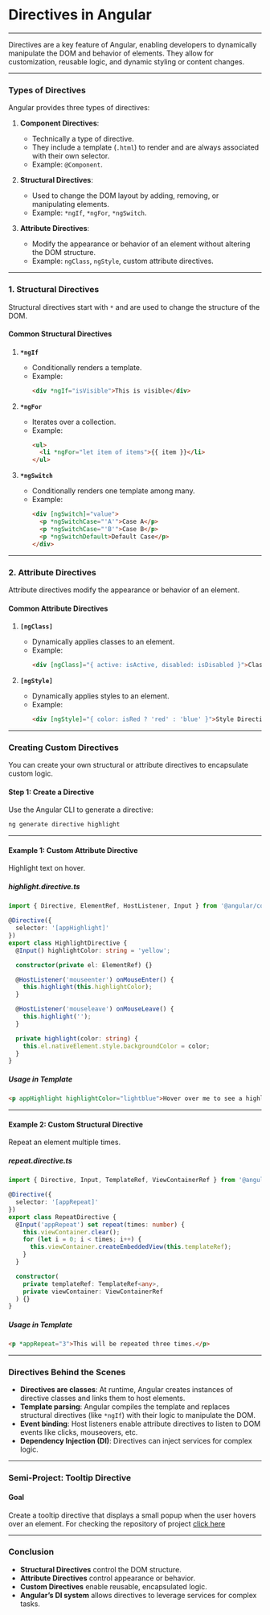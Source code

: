 # **Directives in Angular**

---

Directives are a key feature of Angular, enabling developers to dynamically manipulate the DOM and behavior of elements. They allow for customization, reusable logic, and dynamic styling or content changes.

---

### **Types of Directives**

Angular provides three types of directives:

1. **Component Directives**: 
   - Technically a type of directive.
   - They include a template (`.html`) to render and are always associated with their own selector.
   - Example: `@Component`.

2. **Structural Directives**:
   - Used to change the DOM layout by adding, removing, or manipulating elements.
   - Example: `*ngIf`, `*ngFor`, `*ngSwitch`.

3. **Attribute Directives**:
   - Modify the appearance or behavior of an element without altering the DOM structure.
   - Example: `ngClass`, `ngStyle`, custom attribute directives.

---

### **1. Structural Directives**

Structural directives start with `*` and are used to change the structure of the DOM.

#### **Common Structural Directives**

1. **`*ngIf`**
   - Conditionally renders a template.
   - Example:
     ```html
     <div *ngIf="isVisible">This is visible</div>
     ```

2. **`*ngFor`**
   - Iterates over a collection.
   - Example:
     ```html
     <ul>
       <li *ngFor="let item of items">{{ item }}</li>
     </ul>
     ```

3. **`*ngSwitch`**
   - Conditionally renders one template among many.
   - Example:
     ```html
     <div [ngSwitch]="value">
       <p *ngSwitchCase="'A'">Case A</p>
       <p *ngSwitchCase="'B'">Case B</p>
       <p *ngSwitchDefault>Default Case</p>
     </div>
     ```

---

### **2. Attribute Directives**

Attribute directives modify the appearance or behavior of an element.

#### **Common Attribute Directives**

1. **`[ngClass]`**
   - Dynamically applies classes to an element.
   - Example:
     ```html
     <div [ngClass]="{ active: isActive, disabled: isDisabled }">Class Directive</div>
     ```

2. **`[ngStyle]`**
   - Dynamically applies styles to an element.
   - Example:
     ```html
     <div [ngStyle]="{ color: isRed ? 'red' : 'blue' }">Style Directive</div>
     ```

---

### **Creating Custom Directives**

You can create your own structural or attribute directives to encapsulate custom logic.

#### **Step 1: Create a Directive**

Use the Angular CLI to generate a directive:

```bash
ng generate directive highlight
```

---

#### **Example 1: Custom Attribute Directive**

Highlight text on hover.

##### **highlight.directive.ts**

```typescript
import { Directive, ElementRef, HostListener, Input } from '@angular/core';

@Directive({
  selector: '[appHighlight]'
})
export class HighlightDirective {
  @Input() highlightColor: string = 'yellow';

  constructor(private el: ElementRef) {}

  @HostListener('mouseenter') onMouseEnter() {
    this.highlight(this.highlightColor);
  }

  @HostListener('mouseleave') onMouseLeave() {
    this.highlight('');
  }

  private highlight(color: string) {
    this.el.nativeElement.style.backgroundColor = color;
  }
}
```

##### **Usage in Template**

```html
<p appHighlight highlightColor="lightblue">Hover over me to see a highlight!</p>
```

---

#### **Example 2: Custom Structural Directive**

Repeat an element multiple times.

##### **repeat.directive.ts**

```typescript
import { Directive, Input, TemplateRef, ViewContainerRef } from '@angular/core';

@Directive({
  selector: '[appRepeat]'
})
export class RepeatDirective {
  @Input('appRepeat') set repeat(times: number) {
    this.viewContainer.clear();
    for (let i = 0; i < times; i++) {
      this.viewContainer.createEmbeddedView(this.templateRef);
    }
  }

  constructor(
    private templateRef: TemplateRef<any>,
    private viewContainer: ViewContainerRef
  ) {}
}
```

##### **Usage in Template**

```html
<p *appRepeat="3">This will be repeated three times.</p>
```

---

### **Directives Behind the Scenes**

- **Directives are classes**: At runtime, Angular creates instances of directive classes and links them to host elements.
- **Template parsing**: Angular compiles the template and replaces structural directives (like `*ngIf`) with their logic to manipulate the DOM.
- **Event binding**: Host listeners enable attribute directives to listen to DOM events like clicks, mouseovers, etc.
- **Dependency Injection (DI)**: Directives can inject services for complex logic.

---

### **Semi-Project: Tooltip Directive**

#### **Goal**
Create a tooltip directive that displays a small popup when the user hovers over an element. For checking the repository of project [click here]()

---

### **Conclusion**

- **Structural Directives** control the DOM structure.
- **Attribute Directives** control appearance or behavior.
- **Custom Directives** enable reusable, encapsulated logic.
- **Angular’s DI system** allows directives to leverage services for complex tasks.